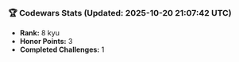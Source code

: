 ### 🏆 Codewars Stats (Updated: 2025-10-20 21:07:42 UTC)

- **Rank:** 8 kyu
- **Honor Points:** 3
- **Completed Challenges:** 1
